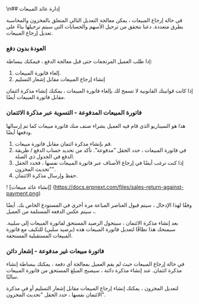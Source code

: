 \n## إدارة عائد المبيعات

في حالة إرجاع المبيعات ، يمكن معالجة التعديل التالي المتعلق بالمخزون والمحاسبة بطرق متعددة. دعنا نتحقق من ترحيل الأسهم والحسابات التي سيتم ترحيلها بناءً على تعديل إرجاع المبيعات.

### العودة بدون دفع

إذا طلب العميل المرتجعات حتى قبل معالجة الدفع ، فيمكنك ببساطة:

1. إلغاء فاتورة المبيعات.
2. إنشاء إرجاع المبيعات مقابل إشعار التسليم

إذا كانت قوانينك القانونية لا تسمح لك بإلغاء فاتورة المبيعات ، يمكنك إنشاء مذكرة ائتمان مقابل فاتورة المبيعات أيضًا.

### فاتورة المبيعات المدفوعة - التسوية عبر مذكرة الائتمان

هذا هو السيناريو الذي قام فيه العميل بشراء صنف منك فاتورة مبيعات كما تم إرسالها ودفعها أيضًا.

1. قم بإنشاء مذكرة ائتمان مقابل فاتورة مبيعات.
2. في فاتورة المبيعات ، حدد الحقل "مدفوعة". تأكد من تحديد حساب الدفع / طريقة الدفع في الجدول ذي الصلة.
3. إذا كنت ترغب أيضًا في إرجاع الأصناف عبر فاتورة المبيعات نفسها ، فحدد الحقل "تحديث المخزون".
4. حفظ وإرسال مذكرة الائتمان.

! [إنشاء عائد مبيعات] (https://docs.erpnext.com/files/sales-return-against-payment.png)

وفقًا لهذا الإدخال ، سيتم قبول العناصر المباعة مرة أخرى في المستودع الخاص بك. أيضًا ، سيتم عكس الدفعة المستلمة من العميل.

بعد إنشاء مذكرة الائتمان ، سيتحول الرصيد المستحق لفاتورة المبيعات إلى سلبية. سيمنحك هذا نطاقًا لتعديل فاتورة المبيعات هذه (برصيد سلبي) للتكيف مع فاتورة المبيعات المستقبلية المستحقة.

### فاتورة مبيعات غير مدفوعة - إشعار دائن

في حالة إرجاع المبيعات حيث لم يقم العميل بمعالجة أي دفعة ، يمكنك ببساطة إنشاء مذكرة ائتمان. عند إنشاء مذكرة دائنة ، سيصبح المبلغ المستحق من فاتورة المبيعات سالبًا.

لتعديل المخزون ، يمكنك إنشاء إرجاع المبيعات مقابل إشعار التسليم أو في مذكرة الائتمان نفسها ، حدد الحقل "تحديث المخزون".